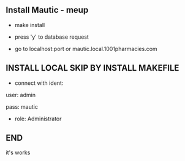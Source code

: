 ## Install Mautic - meup 

- make install

- press 'y' to database request

- go to localhost:port or mautic.local.1001pharmacies.com


## INSTALL LOCAL SKIP BY INSTALL MAKEFILE

- connect with ident:

user: admin

pass: mautic

- role: Administrator


## END 

it's works 





































